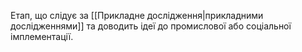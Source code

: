 Етап, що слідує за [[Прикладне дослідження|прикладними дослідженнями]] та доводить ідеї до промислової або соціальної імплементації.

